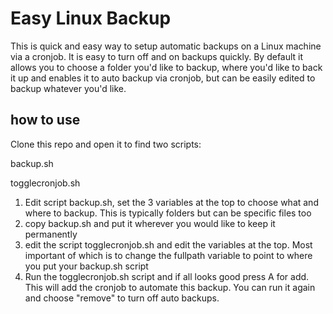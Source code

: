 # Easy Linux Backup
This is quick and easy way to setup automatic backups on a Linux machine via a cronjob. It is easy to turn off and on backups quickly.  By default it allows you to choose a folder you'd like to backup, where you'd like to back it up and enables it to auto backup via cronjob, but can be easily edited to backup whatever you'd like.

## how to use
Clone this repo and open it to find two scripts:

backup.sh

togglecronjob.sh


1. Edit script backup.sh, set the 3 variables at the top to choose what and where to backup. This is typically folders but can be specific files too
2. copy backup.sh and put it wherever you would like to keep it permanently
3. edit the script togglecronjob.sh and edit the variables at the top. Most important of which is to change the fullpath variable to point to where you put your backup.sh script
4. Run the togglecronjob.sh script and if all looks good press A for add. This will add the cronjob to automate this backup. You can run it again and choose "remove" to turn off auto backups.
